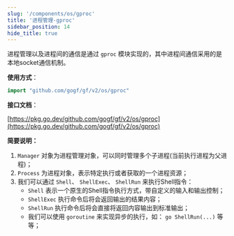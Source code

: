 ```yaml
---
slug: '/components/os/gproc'
title: '进程管理-gproc'
sidebar_position: 14
hide_title: true
---
```


进程管理以及进程间的通信是通过 `gproc` 模块实现的，其中进程间通信采用的是本地socket通信机制。

**使用方式**：

```go
import "github.com/gogf/gf/v2/os/gproc"
```

**接口文档**：

[https://pkg.go.dev/github.com/gogf/gf/v2/os/gproc](https://pkg.go.dev/github.com/gogf/gf/v2/os/gproc)

**简要说明：**

1. `Manager` 对象为进程管理对象，可以同时管理多个子进程(当前执行进程为父进程)；
2. `Process` 为进程对象，表示特定执行或者获取的一个进程资源；
3. 我们可以通过 `Shell`、 `ShellExec`、 `ShellRun` 来执行Shell指令：
   - `Shell` 表示一个原生的Shell指令执行方式，带自定义的输入和输出控制；
   - `ShellExec` 执行命令后将会返回输出的结果内容；
   - `ShellRun` 执行命令后将会直接将返回内容输出到标准输出；
   - 我们可以使用 `goroutine` 来实现异步的执行，如： `go ShellRun(...)` 等等；